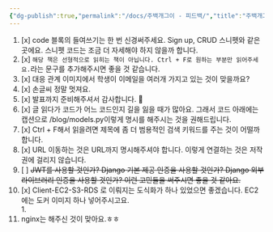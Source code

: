 ```yaml
---
{"dg-publish":true,"permalink":"/docs/주백개그이 - 피드백/","title":"주백개그이 - 피드백"}
---
```



1. [x] code 블록의 들여쓰기는 한 번 신경써주세요. Sign up, CRUD 스니펫와 같은 곳에요. 스니펫 코드는 조금 더 자세해야 하지 않을까 합니다.
2. [x] `해당 책은 선형적으로 읽히는 책이 아닙니다. Ctrl + F로 원하는 부분만 읽어주세요.`라는 문구를 추가해주시면 좋을 것 같습니다.
3. [x] 대응 관계 이미지에서 학생이 이메일을 여러개 가지고 있는 것이 맞을까요?
4. [x] 손글씨 정말 멋져요.
5. [x] 발표까지 준비해주셔서 감사합니다. 🙂
6. [x] 글 읽다가 코드가 어느 코드인지 길을 잃을 때가 많아요. 그래서 코드 아래에는 캡션으로 /blog/models.py이렇게 명시를 해주시는 것을 권해드립니다.
7. [x] Ctrl + F해서 읽을려면 제목에 좀 더 범용적인 검색 키워드를 주는 것이 어떨까 합니다.
8. [x] URL 이동하는 것은 URL까지 명시해주셔야 합니다. 이렇게 연결하는 것은 저작권에 걸리지 않습니다.
9. [ ] ~~JWT를 사용할 것인가? Django 기본 제공 인증을 사용할 것인가? Django 외부 라이브러리 인증을 사용할 것인가? 이런 고민들을 써주시면 좋을 것 같아요.~~
10. [x] Client-EC2-S3-RDS 로 이뤄지는 도식화가 하나 있었으면 좋겠습니다. EC2에는 도커 이미지 하나 넣어주시고요.  
	1. 
11. nginx는 해주신 것이 맞아요.ㅎㅎ
